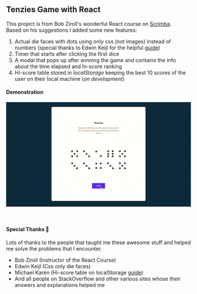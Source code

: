 ## Tenzies Game with React

This project is from Bob Ziroll's wonderful React course on [Scrimba](https://scrimba.com/learn/learnreact). <br>
Based on his suggestions I added some new features:

1. Actual die faces with dots using only css (not images) instead of numbers (special thanks to Edwin Keijl for the helpful [guide](https://dev.to/ekeijl/creating-dice-using-css-grid-j4))
1. Timer that starts after clicking the first dice
1. A modal that pops up after winning the game and contains the info about the time elapsed and hi-score ranking
1. Hi-score table stored in _localStorage_ keeping the best 10 scores of the user on their local machine (_on development_)
   <br>

#### Demonstration

![Demo](./src/demo.gif)

<br>

#### Special Thanks 🎉

Lots of thanks to the people that taught me these awesome stuff and helped me solve the problems that I encounter.

- Bob Ziroll (Instructor of the React Course)
- Edwin Keijl (Css only die faces)
- Michael Karén (Hi-score table on localStorage [guide](https://michael-karen.medium.com/how-to-save-high-scores-in-local-storage-7860baca9d68))
- And all people on StackOverflow and other various sites whose their answers and explanations helped me

